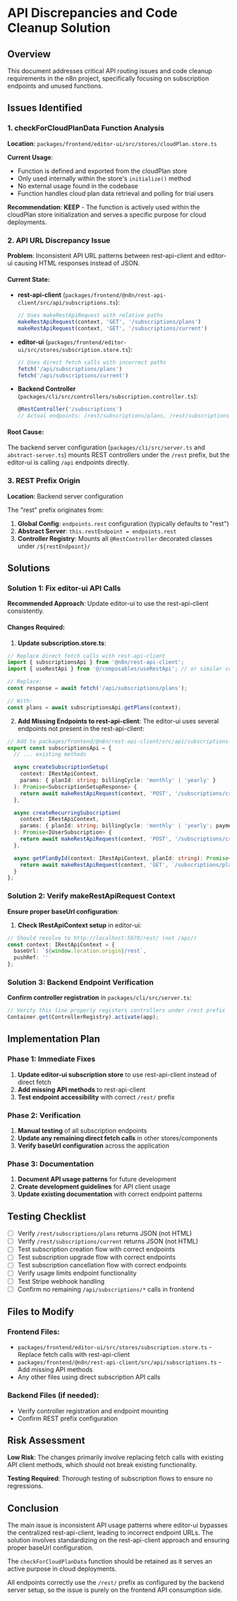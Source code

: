 # API Discrepancies and Code Cleanup Solution

## Overview
This document addresses critical API routing issues and code cleanup requirements in the n8n project, specifically focusing on subscription endpoints and unused functions.

## Issues Identified

### 1. checkForCloudPlanData Function Analysis
**Location**: `packages/frontend/editor-ui/src/stores/cloudPlan.store.ts`

**Current Usage**:
- Function is defined and exported from the cloudPlan store
- Only used internally within the store's `initialize()` method
- No external usage found in the codebase
- Function handles cloud plan data retrieval and polling for trial users

**Recommendation**: **KEEP** - The function is actively used within the cloudPlan store initialization and serves a specific purpose for cloud deployments.

### 2. API URL Discrepancy Issue
**Problem**: Inconsistent API URL patterns between rest-api-client and editor-ui causing HTML responses instead of JSON.

#### Current State:
- **rest-api-client** (`packages/frontend/@n8n/rest-api-client/src/api/subscriptions.ts`):
  ```typescript
  // Uses makeRestApiRequest with relative paths
  makeRestApiRequest(context, 'GET', '/subscriptions/plans')
  makeRestApiRequest(context, 'GET', '/subscriptions/current')
  ```

- **editor-ui** (`packages/frontend/editor-ui/src/stores/subscription.store.ts`):
  ```typescript
  // Uses direct fetch calls with incorrect paths
  fetch('/api/subscriptions/plans')
  fetch('/api/subscriptions/current')
  ```

- **Backend Controller** (`packages/cli/src/controllers/subscription.controller.ts`):
  ```typescript
  @RestController('/subscriptions')
  // Actual endpoints: /rest/subscriptions/plans, /rest/subscriptions/current
  ```

#### Root Cause:
The backend server configuration (`packages/cli/src/server.ts` and `abstract-server.ts`) mounts REST controllers under the `/rest` prefix, but the editor-ui is calling `/api` endpoints directly.

### 3. REST Prefix Origin
**Location**: Backend server configuration

The "rest" prefix originates from:
1. **Global Config**: `endpoints.rest` configuration (typically defaults to "rest")
2. **Abstract Server**: `this.restEndpoint = endpoints.rest`
3. **Controller Registry**: Mounts all `@RestController` decorated classes under `/${restEndpoint}/`

## Solutions

### Solution 1: Fix editor-ui API Calls
**Recommended Approach**: Update editor-ui to use the rest-api-client consistently.

#### Changes Required:

1. **Update subscription.store.ts**:
```typescript
// Replace direct fetch calls with rest-api-client
import { subscriptionsApi } from '@n8n/rest-api-client';
import { useRestApi } from '@/composables/useRestApi'; // or similar context provider

// Replace:
const response = await fetch('/api/subscriptions/plans');

// With:
const plans = await subscriptionsApi.getPlans(context);
```

2. **Add Missing Endpoints to rest-api-client**:
The editor-ui uses several endpoints not present in the rest-api-client:
```typescript
// Add to packages/frontend/@n8n/rest-api-client/src/api/subscriptions.ts
export const subscriptionsApi = {
  // ... existing methods

  async createSubscriptionSetup(
    context: IRestApiContext,
    params: { planId: string; billingCycle: 'monthly' | 'yearly' }
  ): Promise<SubscriptionSetupResponse> {
    return await makeRestApiRequest(context, 'POST', '/subscriptions/create-setup', params);
  },

  async createRecurringSubscription(
    context: IRestApiContext,
    params: { planId: string; billingCycle: 'monthly' | 'yearly'; paymentMethodId: string }
  ): Promise<IUserSubscription> {
    return await makeRestApiRequest(context, 'POST', '/subscriptions/create-recurring', params);
  },

  async getPlanById(context: IRestApiContext, planId: string): Promise<ISubscriptionPlan> {
    return await makeRestApiRequest(context, 'GET', `/subscriptions/plans/${planId}`);
  }
};
```

### Solution 2: Verify makeRestApiRequest Context
**Ensure proper baseUrl configuration**:

1. **Check IRestApiContext setup** in editor-ui:
```typescript
// Should resolve to http://localhost:5678/rest/ (not /api/)
const context: IRestApiContext = {
  baseUrl: `${window.location.origin}/rest`,
  pushRef: ''
};
```

### Solution 3: Backend Endpoint Verification
**Confirm controller registration** in `packages/cli/src/server.ts`:

```typescript
// Verify this line properly registers controllers under /rest prefix
Container.get(ControllerRegistry).activate(app);
```

## Implementation Plan

### Phase 1: Immediate Fixes
1. **Update editor-ui subscription store** to use rest-api-client instead of direct fetch
2. **Add missing API methods** to rest-api-client
3. **Test endpoint accessibility** with correct `/rest/` prefix

### Phase 2: Verification
1. **Manual testing** of all subscription endpoints
2. **Update any remaining direct fetch calls** in other stores/components
3. **Verify baseUrl configuration** across the application

### Phase 3: Documentation
1. **Document API usage patterns** for future development
2. **Create development guidelines** for API client usage
3. **Update existing documentation** with correct endpoint patterns

## Testing Checklist

- [ ] Verify `/rest/subscriptions/plans` returns JSON (not HTML)
- [ ] Verify `/rest/subscriptions/current` returns JSON (not HTML)
- [ ] Test subscription creation flow with correct endpoints
- [ ] Test subscription upgrade flow with correct endpoints
- [ ] Test subscription cancellation flow with correct endpoints
- [ ] Verify usage limits endpoint functionality
- [ ] Test Stripe webhook handling
- [ ] Confirm no remaining `/api/subscriptions/*` calls in frontend

## Files to Modify

### Frontend Files:
- `packages/frontend/editor-ui/src/stores/subscription.store.ts` - Replace fetch calls with rest-api-client
- `packages/frontend/@n8n/rest-api-client/src/api/subscriptions.ts` - Add missing API methods
- Any other files using direct subscription API calls

### Backend Files (if needed):
- Verify controller registration and endpoint mounting
- Confirm REST prefix configuration

## Risk Assessment

**Low Risk**: The changes primarily involve replacing fetch calls with existing API client methods, which should not break existing functionality.

**Testing Required**: Thorough testing of subscription flows to ensure no regressions.

## Conclusion

The main issue is inconsistent API usage patterns where editor-ui bypasses the centralized rest-api-client, leading to incorrect endpoint URLs. The solution involves standardizing on the rest-api-client approach and ensuring proper baseUrl configuration.

The `checkForCloudPlanData` function should be retained as it serves an active purpose in cloud deployments.

All endpoints correctly use the `/rest/` prefix as configured by the backend server setup, so the issue is purely on the frontend API consumption side.

